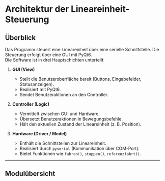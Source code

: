 # Architektur der Lineareinheit-Steuerung

## Überblick
Das Programm steuert eine Lineareinheit über eine serielle Schnittstelle.
Die Steuerung erfolgt über eine GUI mit PyQt6.  
Die Software ist in drei Hauptschichten unterteilt:

1. **GUI (View)**  
   - Stellt die Benutzeroberfläche bereit (Buttons, Eingabefelder, Statusanzeigen).
   - Realisiert mit PyQt6.
   - Sendet Benutzeraktionen an den Controller.

2. **Controller (Logic)**  
   - Vermittelt zwischen GUI und Hardware.
   - Übersetzt Benutzeraktionen in Bewegungsbefehle.
   - Hält den aktuellen Zustand der Lineareinheit (z. B. Position).

3. **Hardware (Driver / Model)**  
   - Enthält die Schnittstellen zur Lineareinheit.
   - Realisiert durch `pyserial` (Kommunikation über COM-Port).
   - Bietet Funktionen wie `fahren()`, `stoppen()`, `referenzfahrt()`.

---

## Modulübersicht

